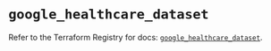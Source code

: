 # `google_healthcare_dataset`

Refer to the Terraform Registry for docs: [`google_healthcare_dataset`](https://registry.terraform.io/providers/hashicorp/google-beta/5.40.0/docs/resources/google_healthcare_dataset).
